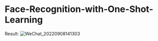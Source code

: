 # Face-Recognition-with-One-Shot-Learning

Result:
![WeChat_20220908141303](https://github.com/Kwai0409/Face-Recognition-with-One-Shot-Learning/assets/96274316/900e2499-4b7c-46d7-aa15-de17f0ec6ab7)


